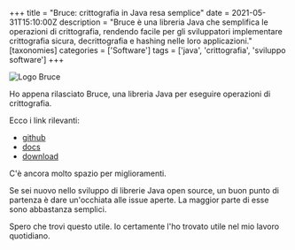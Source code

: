 +++
title = "Bruce: crittografia in Java resa semplice"
date = 2021-05-31T15:10:00Z
description = "Bruce è una libreria Java che semplifica le operazioni di crittografia, rendendo facile per gli sviluppatori implementare crittografia sicura, decrittografia e hashing nelle loro applicazioni."
[taxonomies]
categories = ['Software']
tags = ['java', 'crittografia', 'sviluppo software']
+++

![Logo Bruce](../../images/posts/bruce-logo.png)

Ho appena rilasciato Bruce, una libreria Java per eseguire operazioni di
crittografia.

Ecco i link rilevanti:

- [github](https://github.com/mcaserta/bruce)
- [docs](https://bruce.mirkocaserta.com)
- [download](https://jitpack.io/#mcaserta/bruce)

C'è ancora molto spazio per miglioramenti.

Se sei nuovo nello sviluppo di librerie Java open source, un buon punto di
partenza è dare un'occhiata alle issue aperte. La maggior parte di esse sono
abbastanza semplici.

Spero che trovi questo utile. Io certamente l'ho trovato utile nel mio lavoro
quotidiano.
